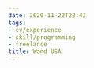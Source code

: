 ```yaml
---
date: 2020-11-22T22:43
tags:
- cv/experience
- skill/programming
- freelance
title: Wand USA
---
```

